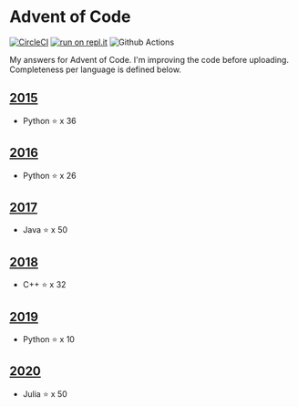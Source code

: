 # Advent of Code
[![CircleCI](https://circleci.com/gh/eduellery/adventofcode.svg?style=svg)](https://circleci.com/gh/eduellery/adventofcode)
[![run on repl.it](http://repl.it/badge/github/eduellery/adventofcode)](https://repl.it/github/eduellery/adventofcode)
![Github Actions](https://github.com/eduellery/adventofcode/workflows/Test/badge.svg)

My answers for Advent of Code. I'm improving the code before uploading.
Completeness per language is defined below.

## [2015](https://adventofcode.com/2015)

* Python :star: x 36

## [2016](https://adventofcode.com/2016)

* Python :star: x 26

## [2017](https://adventofcode.com/2017)

* Java :star: x 50

## [2018](https://adventofcode.com/2018)

* C++ :star: x 32

## [2019](https://adventofcode.com/2019)

* Python :star: x 10

## [2020](https://adventofcode.com/2020)

* Julia :star: x 50

